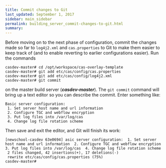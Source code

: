 ```yaml
---
title: Commit changes to Git
last_updated: September 1, 2017
sidebar: main_sidebar
permalink: building_server_commit-changes-to-git.html
summary:
---
```


Before moving on to the next phase of configuration, commit the changes made so far to `log4j2.xml` and `cas.properties` to Git to make them easier to keep track of (and to enable reverting to earlier configurations easier). Run the commands

```console
casdev-master# cd /opt/workspace/cas-overlay-template
casdev-master# git add etc/cas/config/cas.properties
casdev-master# git add etc/cas/config/log4j2.xml
casdev-master# git commit
```

on the master build server (***casdev-master***). The `git commit` command will bring up a text editor so you can describe the commit. Enter something like:

```
Basic server configuration:
 1. Set server host name and url information
 2. Configure TGC and webflow encryption
 3. Put log files into /var/log/cas
 4. Change log file rotation scheme
```

Then save and exit the editor, and Git will finish its work:

```console
[newschool-casdev 63e0694] asic server configuration:  1. Set server host name and url information  2. Configure TGC and webflow encryption  3. Put log files into /var/log/cas  4. Change log file rotation scheme
 2 files changed, 42 insertions(+), 17 deletions(-)
 rewrite etc/cas/config/cas.properties (75%)
casdev-master#  
```
